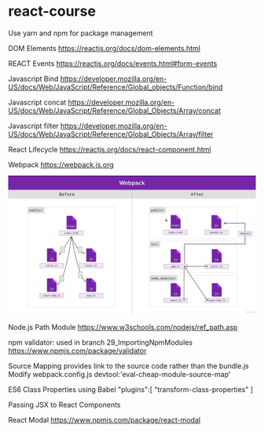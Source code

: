 # react-course
Use yarn and npm for package management



DOM Elements
https://reactjs.org/docs/dom-elements.html

REACT Events
https://reactjs.org/docs/events.html#form-events

Javascript Bind 
https://developer.mozilla.org/en-US/docs/Web/JavaScript/Reference/Global_objects/Function/bind

Javascript concat
https://developer.mozilla.org/en-US/docs/Web/JavaScript/Reference/Global_Objects/Array/concat

Javascript filter
https://developer.mozilla.org/en-US/docs/Web/JavaScript/Reference/Global_Objects/Array/filter

React Lifecycle
https://reactjs.org/docs/react-component.html

Webpack
https://webpack.js.org

![alt text](https://github.com/gpender/react-course/blob/main/WebPackOverview.png?raw=true)

Node.js Path Module
https://www.w3schools.com/nodejs/ref_path.asp

npm validator: used in branch 29_ImportingNpmModules
https://www.npmjs.com/package/validator

Source Mapping provides link to the source code rather than the bundle.js
Modify webpack.config.js
    devtool:'eval-cheap-module-source-map'

ES6 Class Properties using Babel
    "plugins":[
        "transform-class-properties"
    ]

Passing JSX to React Components

React Modal
https://www.npmjs.com/package/react-modal